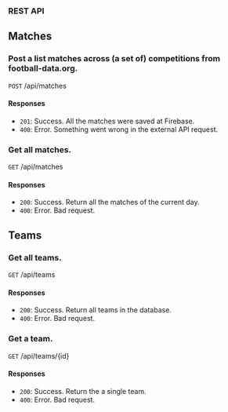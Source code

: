 ### REST API

## Matches

### Post a list matches across (a set of) competitions from football-data.org.

`POST` /api/matches

#### Responses

- `201`: Success. All the matches were saved at Firebase.
- `400`: Error. Something went wrong in the external API request.

### Get all matches.

`GET` /api/matches

#### Responses

- `200`: Success. Return all the matches of the current day.
- `400`: Error. Bad request.

## Teams

### Get all teams.

`GET` /api/teams

#### Responses

- `200`: Success. Return all teams in the database.
- `400`: Error. Bad request.

### Get a team.

`GET` /api/teams/{id}

#### Responses

- `200`: Success. Return the a single team.
- `400`: Error. Bad request.
